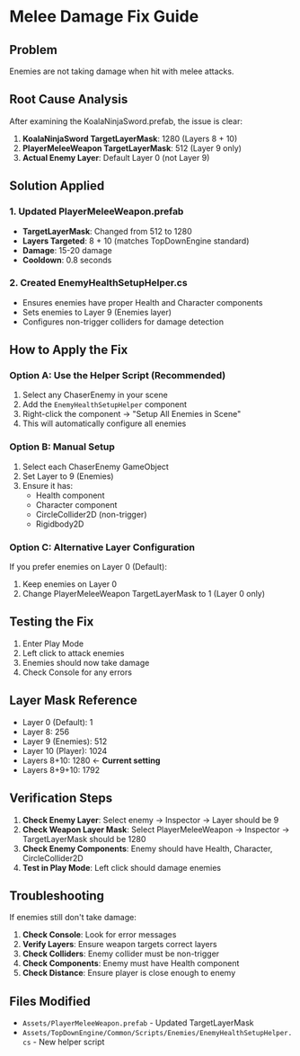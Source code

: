 # Melee Damage Fix Guide

## Problem
Enemies are not taking damage when hit with melee attacks.

## Root Cause Analysis
After examining the KoalaNinjaSword.prefab, the issue is clear:

1. **KoalaNinjaSword TargetLayerMask**: 1280 (Layers 8 + 10)
2. **PlayerMeleeWeapon TargetLayerMask**: 512 (Layer 9 only) 
3. **Actual Enemy Layer**: Default Layer 0 (not Layer 9)

## Solution Applied

### 1. Updated PlayerMeleeWeapon.prefab
- **TargetLayerMask**: Changed from 512 to 1280
- **Layers Targeted**: 8 + 10 (matches TopDownEngine standard)
- **Damage**: 15-20 damage
- **Cooldown**: 0.8 seconds

### 2. Created EnemyHealthSetupHelper.cs
- Ensures enemies have proper Health and Character components
- Sets enemies to Layer 9 (Enemies layer)
- Configures non-trigger colliders for damage detection

## How to Apply the Fix

### Option A: Use the Helper Script (Recommended)
1. Select any ChaserEnemy in your scene
2. Add the `EnemyHealthSetupHelper` component
3. Right-click the component → "Setup All Enemies in Scene"
4. This will automatically configure all enemies

### Option B: Manual Setup
1. Select each ChaserEnemy GameObject
2. Set Layer to 9 (Enemies)
3. Ensure it has:
   - Health component
   - Character component  
   - CircleCollider2D (non-trigger)
   - Rigidbody2D

### Option C: Alternative Layer Configuration
If you prefer enemies on Layer 0 (Default):
1. Keep enemies on Layer 0
2. Change PlayerMeleeWeapon TargetLayerMask to 1 (Layer 0 only)

## Testing the Fix

1. Enter Play Mode
2. Left click to attack enemies
3. Enemies should now take damage
4. Check Console for any errors

## Layer Mask Reference

- Layer 0 (Default): 1
- Layer 8: 256  
- Layer 9 (Enemies): 512
- Layer 10 (Player): 1024
- Layers 8+10: 1280 ← **Current setting**
- Layers 8+9+10: 1792

## Verification Steps

1. **Check Enemy Layer**: Select enemy → Inspector → Layer should be 9
2. **Check Weapon Layer Mask**: Select PlayerMeleeWeapon → Inspector → TargetLayerMask should be 1280
3. **Check Enemy Components**: Enemy should have Health, Character, CircleCollider2D
4. **Test in Play Mode**: Left click should damage enemies

## Troubleshooting

If enemies still don't take damage:

1. **Check Console**: Look for error messages
2. **Verify Layers**: Ensure weapon targets correct layers
3. **Check Colliders**: Enemy collider must be non-trigger
4. **Check Components**: Enemy must have Health component
5. **Check Distance**: Ensure player is close enough to enemy

## Files Modified

- `Assets/PlayerMeleeWeapon.prefab` - Updated TargetLayerMask
- `Assets/TopDownEngine/Common/Scripts/Enemies/EnemyHealthSetupHelper.cs` - New helper script